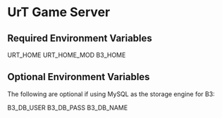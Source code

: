UrT Game Server
===============

Required Environment Variables
------------------------------

URT_HOME
URT_HOME_MOD
B3_HOME

Optional Environment Variables
------------------------------

The following are optional if using MySQL as the storage engine for B3:

B3_DB_USER
B3_DB_PASS
B3_DB_NAME
